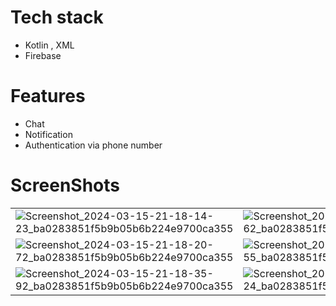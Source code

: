 # Tech stack 
* Kotlin , XML
* Firebase

# Features
* Chat
* Notification
* Authentication via phone number

# ScreenShots

| | | |
| ------------ | ------------ | ------------ |
| ![Screenshot_2024-03-15-21-18-14-23_ba0283851f5b9b05b6b224e9700ca355](https://github.com/Viraj76/Dating-App/assets/98775599/32e64850-775d-44a8-8d40-d69401b670c3) | ![Screenshot_2024-03-15-21-18-58-62_ba0283851f5b9b05b6b224e9700ca355](https://github.com/Viraj76/Dating-App/assets/98775599/c21096c2-394b-4533-ba93-cae83af253c6) | ![Screenshot_2024-03-15-21-18-53-55_ba0283851f5b9b05b6b224e9700ca355](https://github.com/Viraj76/Dating-App/assets/98775599/4d15a344-0882-4e95-8bca-3cd5e7e20883) |
| ![Screenshot_2024-03-15-21-18-20-72_ba0283851f5b9b05b6b224e9700ca355](https://github.com/Viraj76/Dating-App/assets/98775599/ae5b41d4-c22c-40f4-9408-235fd3da5271) | ![Screenshot_2024-03-15-21-18-24-55_ba0283851f5b9b05b6b224e9700ca355](https://github.com/Viraj76/Dating-App/assets/98775599/06f70d62-7e69-4338-b9d0-68ed0df8e42e) | |
| ![Screenshot_2024-03-15-21-18-35-92_ba0283851f5b9b05b6b224e9700ca355](https://github.com/Viraj76/Dating-App/assets/98775599/52ddbe97-e263-464c-a99f-7a62a8060c15) | ![Screenshot_2024-03-15-21-18-41-24_ba0283851f5b9b05b6b224e9700ca355](https://github.com/Viraj76/Dating-App/assets/98775599/7f2e2997-965c-45dd-879e-954deff9c00c) | ![Screenshot_2024-03-15-21-18-46-45_ba0283851f5b9b05b6b224e9700ca355](https://github.com/Viraj76/Dating-App/assets/98775599/f2208e6d-c33a-4cdb-a3c9-6bc7ca52e60a) |

